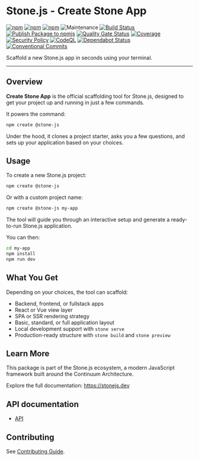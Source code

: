 # Stone.js - Create Stone App

[![npm](https://img.shields.io/npm/l/@stone-js/create)](https://opensource.org/licenses/MIT)
[![npm](https://img.shields.io/npm/v/@stone-js/create)](https://www.npmjs.com/package/@stone-js/create)
[![npm](https://img.shields.io/npm/dm/@stone-js/create)](https://www.npmjs.com/package/@stone-js/create)
![Maintenance](https://img.shields.io/maintenance/yes/2025)
[![Build Status](https://github.com/stone-foundation/stone-js/actions/workflows/main.yml/badge.svg)](https://github.com/stone-foundation/stone-js/actions/workflows/main.yml)
[![Publish Package to npmjs](https://github.com/stone-foundation/stone-js/actions/workflows/release.yml/badge.svg)](https://github.com/stone-foundation/stone-js/actions/workflows/release.yml)
[![Quality Gate Status](https://sonarcloud.io/api/project_badges/measure?project=stone-foundation_stone-js&metric=alert_status)](https://sonarcloud.io/summary/new_code?id=stone-foundation_stone-js)
[![Coverage](https://sonarcloud.io/api/project_badges/measure?project=stone-foundation_stone-js&metric=coverage)](https://sonarcloud.io/summary/new_code?id=stone-foundation_stone-js)
[![Security Policy](https://img.shields.io/badge/Security-Policy-blue.svg)](./SECURITY.md)
[![CodeQL](https://github.com/stone-foundation/stone-js/actions/workflows/github-code-scanning/codeql/badge.svg)](https://github.com/stone-foundation/stone-js/security/code-scanning)
[![Dependabot Status](https://img.shields.io/badge/Dependabot-enabled-brightgreen.svg)](https://github.com/stone-foundation/stone-js/network/updates)
[![Conventional Commits](https://img.shields.io/badge/Conventional%20Commits-1.0.0-yellow.svg)](https://conventionalcommits.org)

Scaffold a new Stone.js app in seconds using your terminal.

---

## Overview

**Create Stone App** is the official scaffolding tool for Stone.js, designed to get your project up and running in just a few commands.

It powers the command:

```bash
npm create @stone-js
```

Under the hood, it clones a project starter, asks you a few questions, and sets up your application based on your choices.

## Usage

To create a new Stone.js project:

```bash
npm create @stone-js
```

Or with a custom project name:

```bash
npm create @stone-js my-app
```

The tool will guide you through an interactive setup and generate a ready-to-run Stone.js application.

You can then:

```bash
cd my-app
npm install
npm run dev
```

## What You Get

Depending on your choices, the tool can scaffold:

* Backend, frontend, or fullstack apps
* React or Vue view layer
* SPA or SSR rendering strategy
* Basic, standard, or full application layout
* Local development support with `stone serve`
* Production-ready structure with `stone build` and `stone preview`

## Learn More

This package is part of the Stone.js ecosystem, a modern JavaScript framework built around the Continuum Architecture.

Explore the full documentation: https://stonejs.dev

## API documentation

- [API](https://github.com/stone-foundation/stone-js/blob/main/docs/modules.md)

## Contributing

See [Contributing Guide](https://github.com/stone-foundation/stone-js/blob/main/CONTRIBUTING.md).
